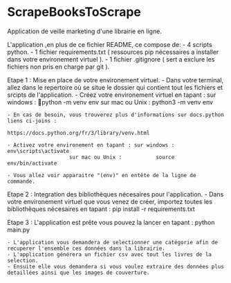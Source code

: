 # ScrapeBooksToScrape
Application de veille marketing d'une librairie en ligne.

L'application ,en plus de ce fichier README, ce compose de:
			     - 4 scripts python.
			     - 1 fichier requirements.txt ( ressources pip nécessaires a installer dans votre environement virtuel ). 
			     - 1 fichier .gitignore ( sert a exclure les fichiers non pris en charge par git ).

Etape 1 :
	Mise en place de votre environement virtuel.
	- Dans votre terminal, allez dans le repertoire où se situe le dossier qui contient tout les fichiers et srcipts de l'application.
	- Créez votre environement virtuel en tapant : sur windows :        python -m venv env
						       sur mac ou Unix :    python3 -m venv env

	- En cas de besoin, vous trouverez plus d'informations sur docs.python liens ci-joins : 
									    https://docs.python.org/fr/3/library/venv.html

	- Activez votre environement en tapant : sur windows :              env\scripts\activate
						sur mac ou Unix :           source env/bin/activate

	- Vous allez voir apparaitre "(env)" en entête de la ligne de commande. 

Etape 2 :
	Integration des bibliothèques nécesaires pour l'application.
	- Dans votre environement virtuel que vous venez de créer, importez toutes les bibliothèques nécesaires en tapant :
								  	    pip install -r requirements.txt            

Etape 3 : 
	L'application est prête vous pouvez la lancer en tapant :
								  python main.py

	- L'application vous demandera de selectionner une catégorie afin de recuperer l'ensemble ces données dans la librairie.
	- L'application générera un fichier csv avec tout les livres de la selection.
	- Ensuite elle vous demandera si vous voulez extraire des données plus detaillées ainsi que les images de couverture.

